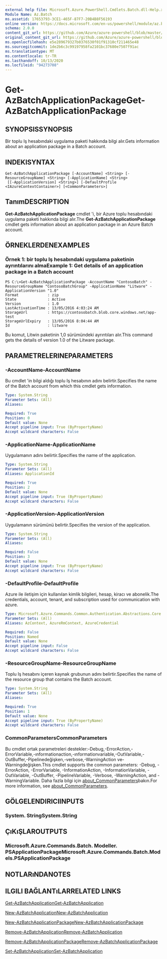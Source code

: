 ```yaml
---
external help file: Microsoft.Azure.PowerShell.Cmdlets.Batch.dll-Help.xml
Module Name: Az.Batch
ms.assetid: 17653793-3CE1-465F-87F7-20B4B8F56193
online version: https://docs.microsoft.com/en-us/powershell/module/az.batch/get-azbatchapplicationpackage
schema: 2.0.0
content_git_url: https://github.com/Azure/azure-powershell/blob/master/src/Batch/Batch/help/Get-AzBatchApplicationPackage.md
original_content_git_url: https://github.com/Azure/azure-powershell/blob/master/src/Batch/Batch/help/Get-AzBatchApplicationPackage.md
ms.openlocfilehash: e5e289679327b0376530f01f91310cf211465e48
ms.sourcegitcommit: 1de2b6c3c99197958fa2101bc37680e7507f91ac
ms.translationtype: MT
ms.contentlocale: tr-TR
ms.lasthandoff: 10/13/2020
ms.locfileid: "94273708"
---
```

# <span data-ttu-id="e0d14-101">Get-AzBatchApplicationPackage</span><span class="sxs-lookup"><span data-stu-id="e0d14-101">Get-AzBatchApplicationPackage</span></span>

## <span data-ttu-id="e0d14-102">SYNOPSIS</span><span class="sxs-lookup"><span data-stu-id="e0d14-102">SYNOPSIS</span></span>
<span data-ttu-id="e0d14-103">Bir toplu Iş hesabındaki uygulama paketi hakkında bilgi alır.</span><span class="sxs-lookup"><span data-stu-id="e0d14-103">Gets information about an application package in a Batch account.</span></span>

## <span data-ttu-id="e0d14-104">INDEKI</span><span class="sxs-lookup"><span data-stu-id="e0d14-104">SYNTAX</span></span>

```
Get-AzBatchApplicationPackage [-AccountName] <String> [-ResourceGroupName] <String> [-ApplicationName] <String>
 [[-ApplicationVersion] <String>] [-DefaultProfile <IAzureContextContainer>] [<CommonParameters>]
```

## <span data-ttu-id="e0d14-105">Tanım</span><span class="sxs-lookup"><span data-stu-id="e0d14-105">DESCRIPTION</span></span>
<span data-ttu-id="e0d14-106">**Get-AzBatchApplicationPackage** cmdlet 'i, bir Azure toplu hesabındaki uygulama paketi hakkında bilgi alır.</span><span class="sxs-lookup"><span data-stu-id="e0d14-106">The **Get-AzBatchApplicationPackage** cmdlet gets information about an application package in an Azure Batch account.</span></span>

## <span data-ttu-id="e0d14-107">ÖRNEKLERDEN</span><span class="sxs-lookup"><span data-stu-id="e0d14-107">EXAMPLES</span></span>

### <span data-ttu-id="e0d14-108">Örnek 1: bir toplu Iş hesabındaki uygulama paketinin ayrıntılarını alma</span><span class="sxs-lookup"><span data-stu-id="e0d14-108">Example 1: Get details of an application package in a Batch account</span></span>
```
PS C:\>Get-AzBatchApplicationPackage -AccountName "ContosoBatch" -ResourceGroupName "ContosoBatchGroup" -ApplicationName "Litware" -ApplicationVersion "1.0"
Format             : zip
State              : Active
Version            : 1.0
LastActivationTime : 13/05/2016 4:03:24 AM
StorageUrl         : https://contosobatch.blob.core.windows.net/app-test
StorageUrlExpiry   : 13/05/2016 8:04:44 AM
Id                 : litware
```

<span data-ttu-id="e0d14-109">Bu komut, Litwin paketinin 1,0 sürümündeki ayrıntıları alır.</span><span class="sxs-lookup"><span data-stu-id="e0d14-109">This command gets the details of version 1.0 of the Litware package.</span></span>

## <span data-ttu-id="e0d14-110">PARAMETRELERINE</span><span class="sxs-lookup"><span data-stu-id="e0d14-110">PARAMETERS</span></span>

### <span data-ttu-id="e0d14-111">-AccountName</span><span class="sxs-lookup"><span data-stu-id="e0d14-111">-AccountName</span></span>
<span data-ttu-id="e0d14-112">Bu cmdlet 'in bilgi aldığı toplu Iş hesabının adını belirtir.</span><span class="sxs-lookup"><span data-stu-id="e0d14-112">Specifies the name of the Batch account from which this cmdlet gets information.</span></span>

```yaml
Type: System.String
Parameter Sets: (All)
Aliases:

Required: True
Position: 0
Default value: None
Accept pipeline input: True (ByPropertyName)
Accept wildcard characters: False
```

### <span data-ttu-id="e0d14-113">-ApplicationName</span><span class="sxs-lookup"><span data-stu-id="e0d14-113">-ApplicationName</span></span>
<span data-ttu-id="e0d14-114">Uygulamanın adını belirtir.</span><span class="sxs-lookup"><span data-stu-id="e0d14-114">Specifies the name of the application.</span></span>

```yaml
Type: System.String
Parameter Sets: (All)
Aliases: ApplicationId

Required: True
Position: 2
Default value: None
Accept pipeline input: True (ByPropertyName)
Accept wildcard characters: False
```

### <span data-ttu-id="e0d14-115">-ApplicationVersion</span><span class="sxs-lookup"><span data-stu-id="e0d14-115">-ApplicationVersion</span></span>
<span data-ttu-id="e0d14-116">Uygulamanın sürümünü belirtir.</span><span class="sxs-lookup"><span data-stu-id="e0d14-116">Specifies the version of the application.</span></span>

```yaml
Type: System.String
Parameter Sets: (All)
Aliases:

Required: False
Position: 3
Default value: None
Accept pipeline input: True (ByPropertyName)
Accept wildcard characters: False
```

### <span data-ttu-id="e0d14-117">-DefaultProfile</span><span class="sxs-lookup"><span data-stu-id="e0d14-117">-DefaultProfile</span></span>
<span data-ttu-id="e0d14-118">Azure ile iletişim için kullanılan kimlik bilgileri, hesap, kiracı ve abonelik.</span><span class="sxs-lookup"><span data-stu-id="e0d14-118">The credentials, account, tenant, and subscription used for communication with azure.</span></span>

```yaml
Type: Microsoft.Azure.Commands.Common.Authentication.Abstractions.Core.IAzureContextContainer
Parameter Sets: (All)
Aliases: AzContext, AzureRmContext, AzureCredential

Required: False
Position: Named
Default value: None
Accept pipeline input: False
Accept wildcard characters: False
```

### <span data-ttu-id="e0d14-119">-ResourceGroupName</span><span class="sxs-lookup"><span data-stu-id="e0d14-119">-ResourceGroupName</span></span>
<span data-ttu-id="e0d14-120">Toplu Iş hesabını içeren kaynak grubunun adını belirtir.</span><span class="sxs-lookup"><span data-stu-id="e0d14-120">Specifies the name of the resource group that contains the Batch account.</span></span>

```yaml
Type: System.String
Parameter Sets: (All)
Aliases:

Required: True
Position: 1
Default value: None
Accept pipeline input: True (ByPropertyName)
Accept wildcard characters: False
```

### <span data-ttu-id="e0d14-121">CommonParameters</span><span class="sxs-lookup"><span data-stu-id="e0d14-121">CommonParameters</span></span>
<span data-ttu-id="e0d14-122">Bu cmdlet ortak parametreleri destekler:-Debug,-ErrorAction,-ErrorVariable,-ınformationaction,-ınformationvariable,-OutVariable,-OutBuffer,-Pipelinedeğişken,-verbose,-WarningAction ve-Warningdeğişken.</span><span class="sxs-lookup"><span data-stu-id="e0d14-122">This cmdlet supports the common parameters: -Debug, -ErrorAction, -ErrorVariable, -InformationAction, -InformationVariable, -OutVariable, -OutBuffer, -PipelineVariable, -Verbose, -WarningAction, and -WarningVariable.</span></span> <span data-ttu-id="e0d14-123">Daha fazla bilgi için [about_CommonParameters](http://go.microsoft.com/fwlink/?LinkID=113216)bakın.</span><span class="sxs-lookup"><span data-stu-id="e0d14-123">For more information, see [about_CommonParameters](http://go.microsoft.com/fwlink/?LinkID=113216).</span></span>

## <span data-ttu-id="e0d14-124">GÖLGELENDIRICI</span><span class="sxs-lookup"><span data-stu-id="e0d14-124">INPUTS</span></span>

### <span data-ttu-id="e0d14-125">System. String</span><span class="sxs-lookup"><span data-stu-id="e0d14-125">System.String</span></span>

## <span data-ttu-id="e0d14-126">ÇıKıŞLAR</span><span class="sxs-lookup"><span data-stu-id="e0d14-126">OUTPUTS</span></span>

### <span data-ttu-id="e0d14-127">Microsoft.Azure.Commands.Batch. Modeller. PSApplicationPackage</span><span class="sxs-lookup"><span data-stu-id="e0d14-127">Microsoft.Azure.Commands.Batch.Models.PSApplicationPackage</span></span>

## <span data-ttu-id="e0d14-128">NOTLARıNDA</span><span class="sxs-lookup"><span data-stu-id="e0d14-128">NOTES</span></span>

## <span data-ttu-id="e0d14-129">ILGILI BAĞLANTıLAR</span><span class="sxs-lookup"><span data-stu-id="e0d14-129">RELATED LINKS</span></span>

[<span data-ttu-id="e0d14-130">Get-AzBatchApplication</span><span class="sxs-lookup"><span data-stu-id="e0d14-130">Get-AzBatchApplication</span></span>](./Get-AzBatchApplication.md)

[<span data-ttu-id="e0d14-131">New-AzBatchApplication</span><span class="sxs-lookup"><span data-stu-id="e0d14-131">New-AzBatchApplication</span></span>](./New-AzBatchApplication.md)

[<span data-ttu-id="e0d14-132">New-AzBatchApplicationPackage</span><span class="sxs-lookup"><span data-stu-id="e0d14-132">New-AzBatchApplicationPackage</span></span>](./New-AzBatchApplicationPackage.md)

[<span data-ttu-id="e0d14-133">Remove-AzBatchApplication</span><span class="sxs-lookup"><span data-stu-id="e0d14-133">Remove-AzBatchApplication</span></span>](./Remove-AzBatchApplication.md)

[<span data-ttu-id="e0d14-134">Remove-AzBatchApplicationPackage</span><span class="sxs-lookup"><span data-stu-id="e0d14-134">Remove-AzBatchApplicationPackage</span></span>](./Remove-AzBatchApplicationPackage.md)

[<span data-ttu-id="e0d14-135">Set-AzBatchApplication</span><span class="sxs-lookup"><span data-stu-id="e0d14-135">Set-AzBatchApplication</span></span>](./Set-AzBatchApplication.md)


